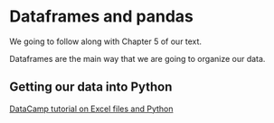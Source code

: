 # Dataframes and pandas

We going to follow along with Chapter 5 of our text.

Dataframes are the main way that we are going to organize our data. 

## Getting our data into Python

[DataCamp tutorial on Excel files and Python](https://www.datacamp.com/community/tutorials/python-excel-tutorial)